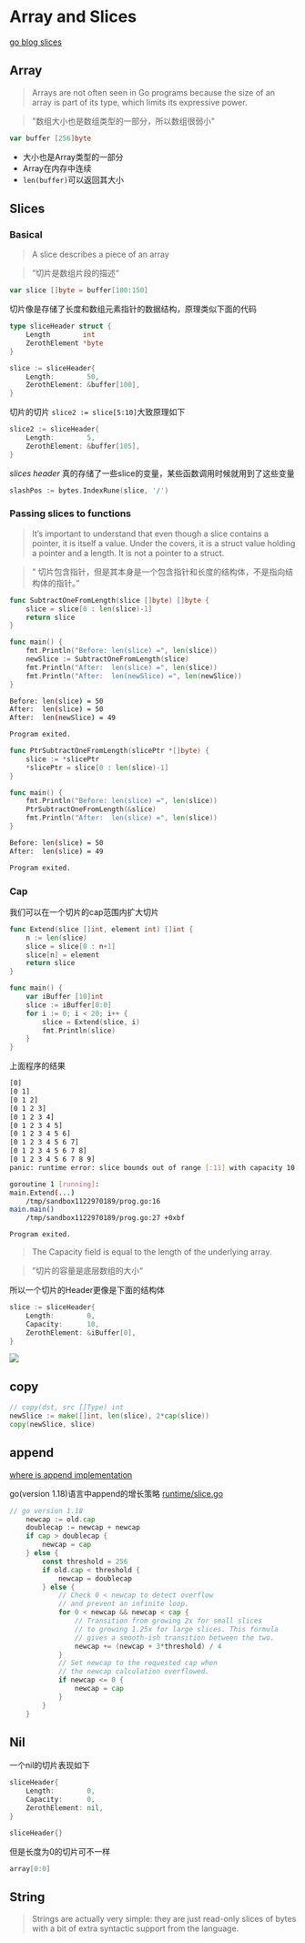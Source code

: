 # Array and Slices

[go blog slices](https://go.dev/blog/slices)


## Array 

> Arrays are not often seen in Go programs because the size of an array is part of its type, which limits its expressive power.

> "数组大小也是数组类型的一部分，所以数组很弱小"

```go
var buffer [256]byte
```

- 大小也是Array类型的一部分
- Array在内存中连续
- `len(buffer)`可以返回其大小


## Slices

### Basical

> A slice describes a piece of an array

> ”切片是数组片段的描述“


```go
var slice []byte = buffer[100:150]
```

切片像是存储了长度和数组元素指针的数据结构，原理类似下面的代码

```go
type sliceHeader struct {
    Length        int
    ZerothElement *byte
}

slice := sliceHeader{
    Length:        50,
    ZerothElement: &buffer[100],
}
```

切片的切片 `slice2 := slice[5:10]`大致原理如下

```go
slice2 := sliceHeader{
    Length:        5,
    ZerothElement: &buffer[105],
}
```

*slices header* 真的存储了一些slice的变量，某些函数调用时候就用到了这些变量

```go
slashPos := bytes.IndexRune(slice, '/') 
```






### Passing slices to functions

> It’s important to understand that even though a slice contains a pointer, it is itself a value. Under the covers, it is a struct value holding a pointer and a length. It is not a pointer to a struct.

> " 切片包含指针，但是其本身是一个包含指针和长度的结构体，不是指向结构体的指针。”

```go
func SubtractOneFromLength(slice []byte) []byte {
    slice = slice[0 : len(slice)-1]
    return slice
}

func main() {
    fmt.Println("Before: len(slice) =", len(slice))
    newSlice := SubtractOneFromLength(slice)
    fmt.Println("After:  len(slice) =", len(slice))
    fmt.Println("After:  len(newSlice) =", len(newSlice))
}
```

```bash
Before: len(slice) = 50
After:  len(slice) = 50
After:  len(newSlice) = 49

Program exited.
```

```go
func PtrSubtractOneFromLength(slicePtr *[]byte) {
    slice := *slicePtr
    *slicePtr = slice[0 : len(slice)-1]
}

func main() {
    fmt.Println("Before: len(slice) =", len(slice))
    PtrSubtractOneFromLength(&slice)
    fmt.Println("After:  len(slice) =", len(slice))
}
```

```bash
Before: len(slice) = 50
After:  len(slice) = 49

Program exited.
```


### Cap 

我们可以在一个切片的cap范围内扩大切片

```go
func Extend(slice []int, element int) []int {
    n := len(slice)
    slice = slice[0 : n+1]
    slice[n] = element
    return slice
}

func main() {
    var iBuffer [10]int
    slice := iBuffer[0:0]
    for i := 0; i < 20; i++ {
        slice = Extend(slice, i)
        fmt.Println(slice)
    }
}
```
上面程序的结果

```bash
[0]
[0 1]
[0 1 2]
[0 1 2 3]
[0 1 2 3 4]
[0 1 2 3 4 5]
[0 1 2 3 4 5 6]
[0 1 2 3 4 5 6 7]
[0 1 2 3 4 5 6 7 8]
[0 1 2 3 4 5 6 7 8 9]
panic: runtime error: slice bounds out of range [:11] with capacity 10

goroutine 1 [running]:
main.Extend(...)
	/tmp/sandbox1122970189/prog.go:16
main.main()
	/tmp/sandbox1122970189/prog.go:27 +0xbf

Program exited.
```
> The Capacity field is equal to the length of the underlying array.

> ”切片的容量是底层数组的大小“

所以一个切片的Header更像是下面的结构体
```go
slice := sliceHeader{
    Length:        0,
    Capacity:      10,
    ZerothElement: &iBuffer[0],
}
```

![](slices.png)

## copy
```go
// copy(dst, src []Type) int
newSlice := make([]int, len(slice), 2*cap(slice))
copy(newSlice, slice)
```

## append

[where is append implementation](https://stackoverflow.com/questions/31790311/where-is-append-implementation)

go(version 1.18)语言中append的增长策略
[runtime/slice.go](https://github.com/golang/go/blob/go1.18/src/runtime/slice.go)

```go
// go version 1.18
	newcap := old.cap
	doublecap := newcap + newcap
	if cap > doublecap {
		newcap = cap
	} else {
		const threshold = 256
		if old.cap < threshold {
			newcap = doublecap
		} else {
			// Check 0 < newcap to detect overflow
			// and prevent an infinite loop.
			for 0 < newcap && newcap < cap {
				// Transition from growing 2x for small slices
				// to growing 1.25x for large slices. This formula
				// gives a smooth-ish transition between the two.
				newcap += (newcap + 3*threshold) / 4
			}
			// Set newcap to the requested cap when
			// the newcap calculation overflowed.
			if newcap <= 0 {
				newcap = cap
			}
		}
	}
```

## Nil

一个nil的切片表现如下

```go
sliceHeader{
    Length:        0,
    Capacity:      0,
    ZerothElement: nil,
}
```

```go
sliceHeader{}
```

但是长度为0的切片可不一样

```go
array[0:0]
```

## String

>Strings are actually very simple: they are just read-only slices of bytes with a bit of extra syntactic support from the language.













